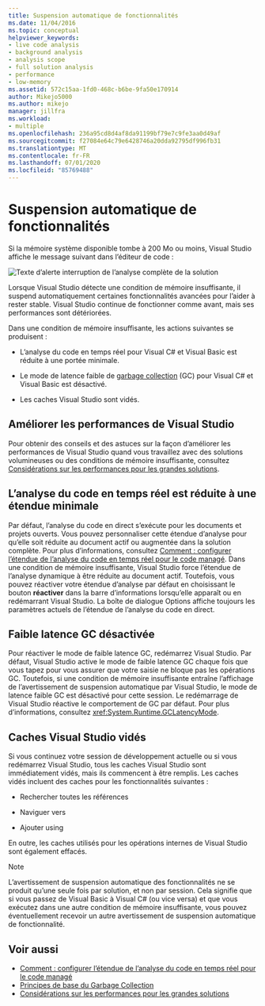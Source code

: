 ```yaml
---
title: Suspension automatique de fonctionnalités
ms.date: 11/04/2016
ms.topic: conceptual
helpviewer_keywords:
- live code analysis
- background analysis
- analysis scope
- full solution analysis
- performance
- low-memory
ms.assetid: 572c15aa-1fd0-468c-b6be-9fa50e170914
author: Mikejo5000
ms.author: mikejo
manager: jillfra
ms.workload:
- multiple
ms.openlocfilehash: 236a95cd8d4af8da91199bf79e7c9fe3aa0d49af
ms.sourcegitcommit: f27084e64c79e6428746a20dda92795df996fb31
ms.translationtype: MT
ms.contentlocale: fr-FR
ms.lasthandoff: 07/01/2020
ms.locfileid: "85769488"
---
```

# <a name="automatic-feature-suspension"></a>Suspension automatique de fonctionnalités

Si la mémoire système disponible tombe à 200 Mo ou moins, Visual Studio affiche le message suivant dans l’éditeur de code :

![Texte d’alerte interruption de l’analyse complète de la solution](../code-quality/media/fsa_alert.png)

Lorsque Visual Studio détecte une condition de mémoire insuffisante, il suspend automatiquement certaines fonctionnalités avancées pour l’aider à rester stable. Visual Studio continue de fonctionner comme avant, mais ses performances sont détériorées.

Dans une condition de mémoire insuffisante, les actions suivantes se produisent :

- L’analyse du code en temps réel pour Visual C# et Visual Basic est réduite à une portée minimale.

- Le mode de latence faible de [garbage collection](/dotnet/standard/garbage-collection/index) (GC) pour Visual C# et Visual Basic est désactivé.

- Les caches Visual Studio sont vidés.

## <a name="improve-visual-studio-performance"></a>Améliorer les performances de Visual Studio

Pour obtenir des conseils et des astuces sur la façon d’améliorer les performances de Visual Studio quand vous travaillez avec des solutions volumineuses ou des conditions de mémoire insuffisante, consultez [Considérations sur les performances pour les grandes solutions](https://github.com/dotnet/roslyn/wiki/Performance-considerations-for-large-solutions).

## <a name="live-code-analysis-is-reduced-to-minimal-scope"></a>L’analyse du code en temps réel est réduite à une étendue minimale

Par défaut, l’analyse du code en direct s’exécute pour les documents et projets ouverts. Vous pouvez personnaliser cette étendue d’analyse pour qu’elle soit réduite au document actif ou augmentée dans la solution complète. Pour plus d’informations, consultez [Comment : configurer l’étendue de l’analyse du code en temps réel pour le code managé](./configure-live-code-analysis-scope-managed-code.md). Dans une condition de mémoire insuffisante, Visual Studio force l’étendue de l’analyse dynamique à être réduite au document actif. Toutefois, vous pouvez réactiver votre étendue d’analyse par défaut en choisissant le bouton **réactiver** dans la barre d’informations lorsqu’elle apparaît ou en redémarrant Visual Studio. La boîte de dialogue Options affiche toujours les paramètres actuels de l’étendue de l’analyse du code en direct.

## <a name="gc-low-latency-disabled"></a>Faible latence GC désactivée

Pour réactiver le mode de faible latence GC, redémarrez Visual Studio. Par défaut, Visual Studio active le mode de faible latence GC chaque fois que vous tapez pour vous assurer que votre saisie ne bloque pas les opérations GC. Toutefois, si une condition de mémoire insuffisante entraîne l’affichage de l’avertissement de suspension automatique par Visual Studio, le mode de latence faible GC est désactivé pour cette session. Le redémarrage de Visual Studio réactive le comportement de GC par défaut. Pour plus d’informations, consultez <xref:System.Runtime.GCLatencyMode>.

## <a name="visual-studio-caches-flushed"></a>Caches Visual Studio vidés

Si vous continuez votre session de développement actuelle ou si vous redémarrez Visual Studio, tous les caches Visual Studio sont immédiatement vidés, mais ils commencent à être remplis. Les caches vidés incluent des caches pour les fonctionnalités suivantes :

- Rechercher toutes les références

- Naviguer vers

- Ajouter using

En outre, les caches utilisés pour les opérations internes de Visual Studio sont également effacés.

> [!NOTE]
> L’avertissement de suspension automatique des fonctionnalités ne se produit qu’une seule fois par solution, et non par session. Cela signifie que si vous passez de Visual Basic à Visual C# (ou vice versa) et que vous exécutez dans une autre condition de mémoire insuffisante, vous pouvez éventuellement recevoir un autre avertissement de suspension automatique de fonctionnalité.

## <a name="see-also"></a>Voir aussi

- [Comment : configurer l’étendue de l’analyse du code en temps réel pour le code managé](./configure-live-code-analysis-scope-managed-code.md)
- [Principes de base du Garbage Collection](/dotnet/standard/garbage-collection/fundamentals)
- [Considérations sur les performances pour les grandes solutions](https://github.com/dotnet/roslyn/wiki/Performance-considerations-for-large-solutions)
